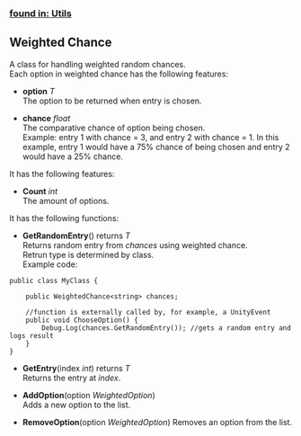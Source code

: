 ### [found in: Utils](https://github.com/Sad-AI-dev/dev-kit_Package/blob/main/Documentation/SubPages/Utils.md)
## Weighted Chance
A class for handling weighted random chances.  
Each option in weighted chance has the following features:  

- **option** *T*  
The option to be returned when entry is chosen.

- **chance** *float*  
The comparative chance of option being chosen.  
Example: entry 1 with chance = 3, and entry 2 with chance = 1. In this example, entry 1 would have a 75% chance of being chosen and entry 2 would have a 25% chance.

It has the following features:  

- **Count** *int*  
The amount of options.

It has the following functions:

- **GetRandomEntry**() returns *T*  
Returns random entry from *chances* using weighted chance.  
Retrun type is determined by class.  
Example code:
```
public class MyClass {

    public WeightedChance<string> chances;
    
    //function is externally called by, for example, a UnityEvent
    public void ChooseOption() {
        Debug.Log(chances.GetRandomEntry()); //gets a random entry and logs result
    }
}
```

- **GetEntry**(index *int*) returns *T*  
Returns the entry at *index*.

- **AddOption**(option *WeightedOption*)  
Adds a new option to the list.

- **RemoveOption**(option *WeightedOption*)
Removes an option from the list.